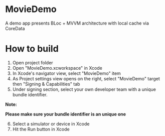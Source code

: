 # MovieDemo
A demo app presents BLoc + MVVM architecture with local cache via CoreData

# How to build
1. Open project folder
2. Open "MovieDemo.xcworkspace" in Xcode
3. In Xcode's navigator view, select "MovieDemo" item 
4. As Project settings view opens on the right, select "MovieDemo" target then "Signing & Capabilities" tab
5. Under signing section, select your own developer team with a unique bundle identifier.

**Note:**

**Please make sure your bundle identifier is an unique one**

6. Select a simulator or device in Xcode
7. Hit the Run button in Xcode

